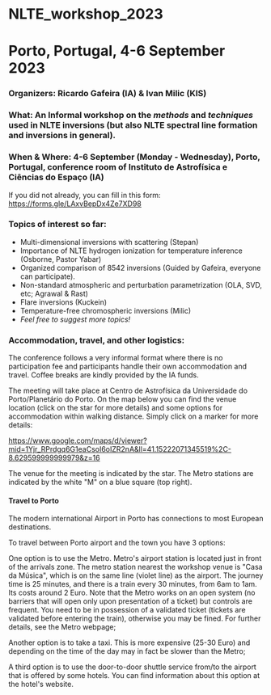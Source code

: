 # NLTE_workshop_2023

# Porto, Portugal, 4-6 September 2023 

### Organizers: Ricardo Gafeira (IA) & Ivan Milic (KIS) 

### What: An Informal workshop on the *methods* and *techniques* used in NLTE inversions (but also NLTE spectral line formation and inversions in general). 

### When & Where: 4-6 September (Monday - Wednesday), Porto, Portugal, conference room of Instituto de Astrofísica e Ciências do Espaço (IA)

If you did not already, you can fill in this form: https://forms.gle/LAxvBepDx4Ze7XD98

### Topics of interest so far: 

- Multi-dimensional inversions with scattering (Stepan)
- Importance of NLTE hydrogen ionization for temperature inference (Osborne, Pastor Yabar)
- Organized comparison of 8542 inversions (Guided by Gafeira, everyone can participate).
- Non-standard atmospheric and perturbation parametrization (OLA, SVD, etc; Agrawal & Rast)
- Flare inversions (Kuckein)
- Temperature-free chromospheric inversions (Milic)
- *Feel free to suggest more topics!*

### Accommodation, travel, and other logistics:

The conference follows a very informal format where there is no participation fee and participants handle their own accommodation and travel. Coffee breaks are kindly provided by the IA funds. 

The meeting will take place at Centro de Astrofísica da Universidade do Porto/Planetário do Porto. On the map below you can find the venue location (click on the star for more details) and some options for accommodation within walking distance. Simply click on a marker for more details:

https://www.google.com/maps/d/viewer?mid=1Yjr_RPrdgq6G1eaCsoI6oIZR2nA&ll=41.15222071345519%2C-8.629599999999979&z=16

The venue for the meeting is indicated by the star. The Metro stations are indicated by the white "M" on a blue square (top right).

#### Travel to Porto
The modern international Airport in Porto has connections to most European destinations.

To travel between Porto airport and the town you have 3 options:

One option is to use the Metro. Metro's airport station is located just in front of the arrivals zone. The metro station nearest the workshop venue is "Casa da Música", which is on the same line (violet line) as the airport. The journey time is 25 minutes, and there is a train every 30 minutes, from 6am to 1am. Its costs around 2 Euro. Note that the Metro works on an open system (no barriers that will open only upon presentation of a ticket) but controls are frequent. You need to be in possession of a validated ticket (tickets are validated before entering the train), otherwise you may be fined. For further details, see the Metro webpage;

Another option is to take a taxi. This is more expensive (25-30 Euro) and depending on the time of the day may in fact be slower than the Metro;

A third option is to use the door-to-door shuttle service from/to the airport that is offered by some hotels. You can find information about this option at the hotel's website.



